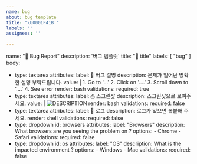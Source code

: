 ```yaml
---
name: bug
about: bug template
title: "\U0001F41B "
labels: ''
assignees: ''

---
```


name: "🐛 Bug Report"
description: '버그 템플릿'
title: "🐛 title"
labels: [
  "bug"
]
body:
  - type: textarea
    attributes:
      label: 👀 버그 설명
      description: 문제가 일어난 명확한 설명 부탁드립니다.
      value: |
        1. Go to '...'
        2. Click on '....'
        3. Scroll down to '....'
        4. See error
      render: bash
    validations:
      required: true
  - type: textarea
    attributes:
      label: ⎙ 스크린샷
      description: 스크린샷으로 보여주세요.
      value: |
        ![DESCRIPTION](LINK.png)
      render: bash
    validations:
      required: false
  - type: textarea
    attributes:
      label: 🧾 로그
      description: 로그가 있으면 복붙해 주세요.
      render: shell
    validations:
      required: false
  - type: dropdown
    id: browsers
    attributes:
      label: "Browsers"
      description: What browsers are you seeing the problem on ?
      options:
        - Chrome
        - Safari
    validations:
      required: false
  - type: dropdown
    id: os
    attributes:
      label: "OS"
      description: What is the impacted environment ?
      options:
        - Windows
        - Mac
    validations:
      required: false

